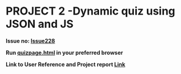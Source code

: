 # PROJECT 2 -Dynamic quiz using JSON and JS

**Issue no: [Issue228](https://github.com/virtual-labs/computer-organization-iiith/issues/228)**

**Run [quizpage.html](https://github.com/Avi-141/SRIP2019-B1/blob/master/SRIP/QUIZ/Codes/quizpage.html) in your preferred browser**

**Link to User Reference and Project report [Link](https://github.com/Avi-141/SRIP2019-B1/wiki/DYNAMIC-QUIZ--WEEK-3-,SRIP-REMOTE-INTERNSHIP.)**
